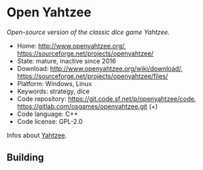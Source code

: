 # Open Yahtzee

_Open-source version of the classic dice game Yahtzee._

- Home: http://www.openyahtzee.org/, https://sourceforge.net/projects/openyahtzee/
- State: mature, inactive since 2016
- Download: http://www.openyahtzee.org/wiki/download/, https://sourceforge.net/projects/openyahtzee/files/
- Platform: Windows, Linux
- Keywords: strategy, dice
- Code repository: https://git.code.sf.net/p/openyahtzee/code, https://gitlab.com/osgames/openyahtzee.git (+)
- Code language: C++
- Code license: GPL-2.0

Infos about [Yahtzee](https://en.wikipedia.org/wiki/Yahtzee).

## Building
